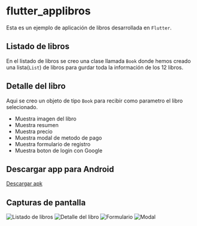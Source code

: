 # flutter_applibros

Esta es un ejemplo de aplicación de libros desarrollada en `Flutter`.

## Listado de libros
En el listado de libros se creo una clase llamada `Book` donde hemos creado una lista(`List`) de libros para gurdar toda la información de los 12 libros.

## Detalle del libro
Aqui se creo un objeto de tipo `Book` para recibir como parametro el libro selecionado.

- Muestra imagen del libro
- Muestra resumen
- Muestra precio
- Muestra modal de metodo de pago
- Muestra formulario de registro
- Muestra boton de login con Google

## Descargar app para Android
[Descargar apk](https://goo.su/NByZs)

## Capturas de pantalla

![Listado de libros](assets/screenshot/01.png)
![Detalle del libro](assets/screenshot/02.png)
![Formulario](assets/screenshot/03.png)
![Modal](assets/screenshot/04.png)
